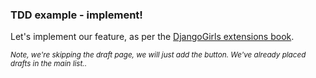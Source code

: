 ### TDD example - implement!

Let's implement our feature, as per the [DjangoGirls extensions book](http://djangogirls.gitbooks.io/django-girls-tutorial-extensions/content/homework/README.html#add-publish-button).

<small>_Note, we're skipping the draft page, we will just add the button. We've already placed drafts in the main list.._</small>

